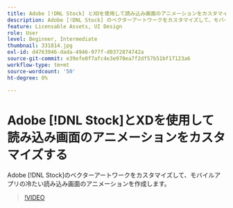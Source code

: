 ```yaml
---
title: Adobe [!DNL Stock] とXDを使用して読み込み画面のアニメーションをカスタマイズする
description: Adobe [!DNL Stock] のベクターアートワークをカスタマイズして、モバイルアプリの冷たい読み込み画面のアニメーションを作成
feature: Licensable Assets, UI Design
role: User
level: Beginner, Intermediate
thumbnail: 331814.jpg
exl-id: d4763946-dada-4946-977f-d0372874742a
source-git-commit: e39efe0f7afc4e3e970ea7f2df57b51bf17123a6
workflow-type: tm+mt
source-wordcount: '50'
ht-degree: 0%

---
```


# Adobe [!DNL Stock]とXDを使用して読み込み画面のアニメーションをカスタマイズする

Adobe [!DNL Stock]のベクターアートワークをカスタマイズして、モバイルアプリの冷たい読み込み画面のアニメーションを作成します。

>[!VIDEO](https://video.tv.adobe.com/v/331814?hidetitle=true)
